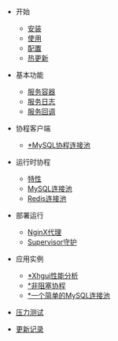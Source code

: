 
<!-- - 写在最前
    - [目前PHP存在的问题](/0_php_defects.md)
    - [为什么选择Lumen+Swoole](/0_why_lumen_and_swoole.md)
    - [使用Lumen+Swoole之后](/0_after_lumen_with_swoole.md)
    - [存在价值](/0_meaning_of_existence.md) -->

- 开始
    - [安装](/1_installation.md)
    - [使用](/1_usage.md)
    - [配置](/1_configuration.md)
    - [热更新](/1_auto_reload.md)

- 基本功能
    - [服务容器](/2_service_container.md)
    - [服务日志](/2_service_log.md)
    - [服务回调](/2_service_hook.md)

- 协程客户端
    - [*MySQL协程连接池](/3_corotutine_mysql_connection_pool.md)

- 运行时协程
    - [特性](/5_runtime_coroutine_feature.md)
    - [MySQL连接池](/5_pdo_mysql__connection_pool.md)
    - [Redis连接池](/5_predis_connection_pool.md)

- 部署运行
    - [NginX代理](/4_work_with_nginx.md)
    - [Supervisor守护](/4_work_with_supervisor.md)

- 应用实例 
    - [*Xhgui性能分析](/7_profiling_with_xhgui.md) 
    - [*非阻塞协程](/7_non_blocking_coroutine.md)
    - [*一个简单的MySQL连接池](/7_a_simple_mysql_connection_pool.md)

<!-- - 压力测试
    - [静态输出](/2_static_response.md)
    - [数据读写](/2_read_and_write.md)
- 数据库连接
    - [为什么快](/3_why_quickly.md)
    - [存在的风险](/3_risks.md)
    - [慢查询协程](/3_coroutine_for_slow_query.md) 
- 框架样板
    - [与Supervisor](/4_work_with_supervisor.md)
    - [与Dingo](/4_work_with_dingo.md)
- 其他
    - [运行流程](/5_work_flow.md)
    - [JWT鉴权](/5_json_web_token.md)
     -->

- [压力测试](/pressure.md)

- [更新记录](/changelog.md)


